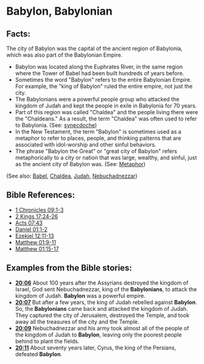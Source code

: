 # Babylon, Babylonian #

## Facts: ##

The city of Babylon was the capital of the ancient region of Babylonia, which was also part of the Babylonian Empire.

* Babylon was located along the Euphrates River, in the same region where the Tower of Babel had been built hundreds of years before.
* Sometimes the word "Babylon" refers to the entire Babylonian Empire. For example, the "king of Babylon" ruled the entire empire, not just the city.
* The Babylonians were a powerful people group who attacked the kingdom of Judah and kept the people in exile in Babylonia for 70 years.
* Part of this region was called "Chaldea" and the people living there were the "Chaldeans." As a result, the term "Chaldea" was often used to refer to Babylonia. (See: [synecdoche](en/ta-vol1/translate/man/figs-synecdoche))
* In the New Testament, the term "Babylon" is sometimes used as a metaphor to refer to places, people, and thinking patterns that are associated with idol-worship and other sinful behaviors.
* The phrase "Babylon the Great" or "great city of Babylon" refers metaphorically to a city or nation that was large, wealthy, and sinful, just as the ancient city of Babylon was. (See: [Metaphor](en/ta-vol1/translate/man/figs-metaphor))

(See also: [Babel](../other/babel.md), [Chaldea](../other/chaldeans.md), [Judah](../other/kingdomofjudah.md), [Nebuchadnezzar](../other/nebuchadnezzar.md))

## Bible References: ##

* [1 Chronicles 09:1-3](en/tn/1ch/help/09/01)
* [2 Kings 17:24-26](en/tn/2ki/help/17/24)
* [Acts 07:43](en/tn/act/help/07/43)
* [Daniel 01:1-2](en/tn/dan/help/01/01)
* [Ezekiel 12:11-13](en/tn/ezk/help/12/11)
* [Matthew 01:9-11](en/tn/mat/help/01/09)
* [Matthew 01:15-17](en/tn/mat/help/01/15)

## Examples from the Bible stories: ##

* __[20:06](en/tn/obs/help/20/06)__ About 100 years after the Assyrians destroyed the kingdom of Israel, God sent Nebuchadnezzar, king of the __Babylonians__, to attack the kingdom of Judah. __Babylon__  was a powerful empire.
* __[20:07](en/tn/obs/help/20/07)__ But after a few years, the king of Judah rebelled against __Babylon__. So, the __Babylonians__  came back and attacked the kingdom of Judah. They captured the city of Jerusalem, destroyed the Temple, and took away all the treasures of the city and the Temple.
* __[20:09](en/tn/obs/help/20/09)__ Nebuchadnezzar and his army took almost all of the people of the kingdom of Judah to __Babylon__, leaving only the poorest people behind to plant the fields.
* __[20:11](en/tn/obs/help/20/11)__ About seventy years later, Cyrus, the king of the Persians, defeated __Babylon__.
